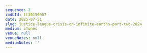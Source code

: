 ```yaml
---
sequence: 2
imdbId: tt30150907
date: 2025-07-31
slug: justice-league-crisis-on-infinite-earths-part-two-2024
medium: iTunes
venue: null
venueNotes: null
mediumNotes: ''
---
```


